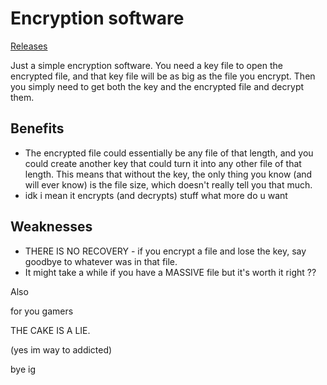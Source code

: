 # Encryption software

[Releases](https://github.com/JLMJLMJLM14159/Encryption-software)

Just a simple encryption software. You need a key file to open the encrypted file, and that key file will be as big as the file you encrypt. Then you simply need to get both the key and the encrypted file and decrypt them.

## Benefits
- The encrypted file could essentially be any file of that length, and you could create another key that could turn it into any other file of that length. This means that without the key, the only thing you know (and will ever know) is the file size, which doesn't really tell you that much.
- idk i mean it encrypts (and decrypts) stuff what more do u want

## Weaknesses
- THERE IS NO RECOVERY - if you encrypt a file and lose the key, say goodbye to whatever was in that file.
- It might take a while if you have a MASSIVE file but it's worth it right ??


Also

for you gamers

THE CAKE IS A LIE.

(yes im way to addicted)

bye ig
